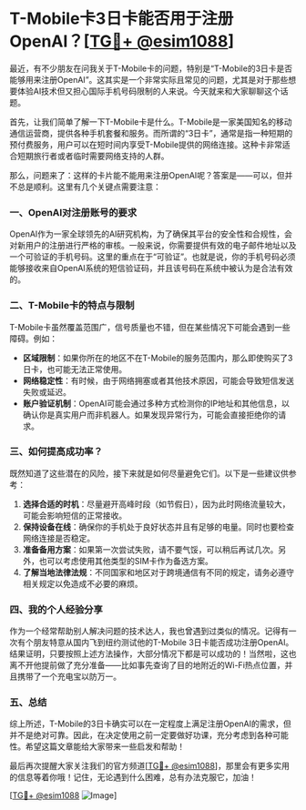 # T-Mobile卡3日卡能否用于注册OpenAI？[[TG💪+ @esim1088](https://t.me/s/esim1088)]

最近，有不少朋友在问我关于T-Mobile卡的问题，特别是“T-Mobile的3日卡是否能够用来注册OpenAI”。这其实是一个非常实际且常见的问题，尤其是对于那些想要体验AI技术但又担心国际手机号码限制的人来说。今天就来和大家聊聊这个话题。

首先，让我们简单了解一下T-Mobile卡是什么。T-Mobile是一家美国知名的移动通信运营商，提供各种手机套餐和服务。而所谓的“3日卡”，通常是指一种短期的预付费服务，用户可以在短时间内享受T-Mobile提供的网络连接。这种卡非常适合短期旅行者或者临时需要网络支持的人群。

那么，问题来了：这样的卡片能不能用来注册OpenAI呢？答案是——可以，但并不总是顺利。这里有几个关键点需要注意：

### 一、OpenAI对注册账号的要求

OpenAI作为一家全球领先的AI研究机构，为了确保其平台的安全性和合规性，会对新用户的注册进行严格的审核。一般来说，你需要提供有效的电子邮件地址以及一个可验证的手机号码。这里的重点在于“可验证”。也就是说，你的手机号码必须能够接收来自OpenAI系统的短信验证码，并且该号码在系统中被认为是合法有效的。

### 二、T-Mobile卡的特点与限制

T-Mobile卡虽然覆盖范围广，信号质量也不错，但在某些情况下可能会遇到一些障碍。例如：
- **区域限制**：如果你所在的地区不在T-Mobile的服务范围内，那么即使购买了3日卡，也可能无法正常使用。
- **网络稳定性**：有时候，由于网络拥塞或者其他技术原因，可能会导致短信发送失败或延迟。
- **账户验证机制**：OpenAI可能会通过多种方式检测你的IP地址和其他信息，以确认你是真实用户而非机器人。如果发现异常行为，可能会直接拒绝你的请求。

### 三、如何提高成功率？

既然知道了这些潜在的风险，接下来就是如何尽量避免它们。以下是一些建议供参考：

1. **选择合适的时机**：尽量避开高峰时段（如节假日），因为此时网络流量较大，可能会影响短信的正常接收。
2. **保持设备在线**：确保你的手机处于良好状态并且有足够的电量。同时也要检查网络连接是否稳定。
3. **准备备用方案**：如果第一次尝试失败，请不要气馁，可以稍后再试几次。另外，也可以考虑使用其他类型的SIM卡作为备选方案。
4. **了解当地法律法规**：不同国家和地区对于跨境通信有不同的规定，请务必遵守相关规定以免造成不必要的麻烦。

### 四、我的个人经验分享

作为一个经常帮助别人解决问题的技术达人，我也曾遇到过类似的情况。记得有一次有个朋友特意从国内飞到纽约测试他的T-Mobile 3日卡能否成功注册OpenAI。结果证明，只要按照上述方法操作，大部分情况下都是可以成功的！当然啦，这也离不开他提前做了充分准备——比如事先查询了目的地附近的Wi-Fi热点位置，并且携带了一个充电宝以防万一。

### 五、总结

综上所述，T-Mobile的3日卡确实可以在一定程度上满足注册OpenAI的需求，但并不是绝对可靠。因此，在决定使用之前一定要做好功课，充分考虑到各种可能性。希望这篇文章能给大家带来一些启发和帮助！

最后再次提醒大家关注我们的官方频道[[TG💪+ @esim1088](https://t.me/s/esim1088)]，那里会有更多实用的信息等着你哦！记住，无论遇到什么困难，总有办法克服它，加油！

[[TG💪+ @esim1088](https://t.me/s/esim1088) ![Image](https://i.postimg.cc/4NQfJmqS/Snipaste-2025-05-13-00-14-12.png)]